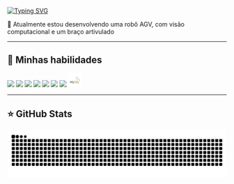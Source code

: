 [![Typing SVG](https://readme-typing-svg.demolab.com?font=Fira+Code&pause=1500&color=F72727&center=true&vCenter=true&width=650&lines=Ol%C3%A1+sou+o+Vinicius+Coan+Pissarouk;%F0%9F%93%96Atualmente+estudo+Desenvolvimento+de+Sistemas;%F0%9F%9B%A0%EF%B8%8FDesenvolvendo+um+rob%C3%B4+AGV+com+Vis%C3%A3o+Computacional)](https://git.io/typing-svg)

🔭 Atualmente estou desenvolvendo uma robô AGV, com visão computacional e um braço artivulado

---

## 🚀 Minhas habilidades

<code><img height="32" src="https://github.com/user-attachments/assets/0e53c1c6-9f46-4dbf-b9af-abc4fdf2e3e8"/></code>
<code><img height="32" src="https://github.com/user-attachments/assets/5669f476-f2d4-42bc-961e-3760d9a6713c"/></code>
<code><img height="32" src="https://github.com/user-attachments/assets/ebed15b7-bd4e-4c68-8ec9-3be4d852ebe7"/></code>
<code><img height="32" src="https://github.com/user-attachments/assets/218a82a6-63fd-4ff9-9b99-7642bf45e2c1"/></code>
<code><img height="32" src="https://github.com/user-attachments/assets/4c9af7e1-48ce-4ed0-a510-b07af4d49590"/></code>
<code><img height="32" src="https://github.com/user-attachments/assets/d1bc41c1-1ae8-467f-a4aa-84e0113ed493"/></code>
<code><img height="32" src="https://github.com/user-attachments/assets/a2c2d215-0d15-4128-bc7f-065827fab8b6"/></code>
<code><img height="32" src="https://raw.githubusercontent.com/github/explore/80688e429a7d4ef2fca1e82350fe8e3517d3494d/topics/mysql/mysql.png"/></code>

---

## ⭐ GitHub Stats

<picture>
  <source media="(prefers-color-scheme: dark)" srcset="https://raw.githubusercontent.com/Vcp290907/Vcp290907/output/github-contribution-grid-snake-dark.svg">
  <source media="(prefers-color-scheme: light)" srcset="https://raw.githubusercontent.com/Vcp290907/Vcp290907/output/github-contribution-grid-snake.svg">
  <img alt="github contribution grid snake animation" src="https://raw.githubusercontent.com/Vcp290907/Vcp290907/output/github-contribution-grid-snake.svg">
</picture>

